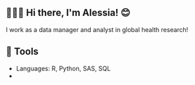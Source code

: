 
## 💁🏼‍♀️ Hi there, I'm Alessia! 😊

I work as a data manager and analyst in global health research!

## 🧰 Tools

* Languages: R, Python, SAS, SQL
* 


